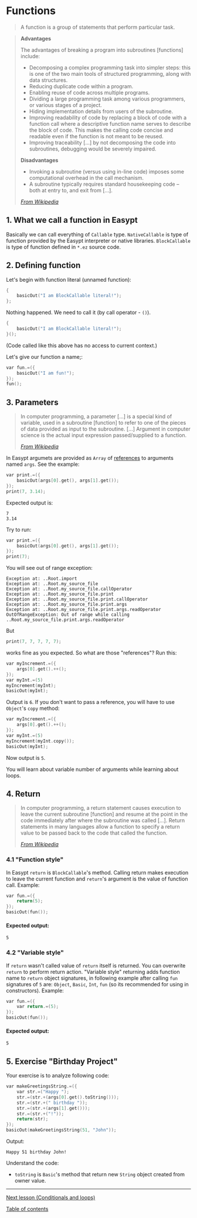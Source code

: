 # Functions

> A function is a group of statements that perform particular task.

>**Advantages**
>
>The advantages of breaking a program into subroutines [functions] include:
>- Decomposing a complex programming task into simpler steps: this is one of the two main tools of structured programming, along with data structures.
>- Reducing duplicate code within a program.
>- Enabling reuse of code across multiple programs.
>- Dividing a large programming task among various programmers, or various stages of a project.
>- Hiding implementation details from users of the subroutine.
>- Improving readability of code by replacing a block of code with a function call where a descriptive function name serves to describe the block of code. This makes the calling code concise and readable even if the function is not meant to be reused.
>- Improving traceability [...] by not decomposing the code into subroutines, debugging would be severely impaired.
>
>**Disadvantages**
>- Invoking a subroutine (versus using in-line code) imposes some computational overhead in the call mechanism.
>- A subroutine typically requires standard housekeeping code – both at entry to, and exit from [...].
>
>[_From Wikipedia_](https://en.wikipedia.org/wiki/Subroutine)

## 1. What we call a function in Easypt

Basically we can call everything of `Callable` type. `NativeCallable` is type of function provided by the Easypt interpreter or native libraries. `BlockCallable` is type of function defined in `*.ez` source code.

## 2. Defining function

Let's begin with function literal (unnamed function):

```c
{
    basicOut("I am BlockCallable literal!");
};
```

Nothing happened. We need to call it (by call operator - `()`).

```c
{
    basicOut("I am BlockCallable literal!");
}();
```

(Code called like this above has no access to current context.)

Let's give our function a name;:

```c
var fun.=({
    basicOut("I am fun!");
});
fun();
```

## 3. Parameters

> In computer programming, a parameter  [...] is a special kind of variable, used in a subroutine [function] to refer to one of the pieces of data provided as input to the subroutine. [...] Argument in computer science is the actual input expression passed/supplied to a function.
>
>[_From Wikipedia_](https://en.wikipedia.org/wiki/Parameter_(computer_programming))

In Easypt argumets are provided as `Array` of [references](https://en.wikipedia.org/wiki/Evaluation_strategy#Call_by_reference) to arguments named `args`. See the example:

```c
var print.=({
    basicOut(args[0].get(), args[1].get());
});
print(7, 3.14);
```

Expected output is:

```
7
3.14
```

Try to run:

```c
var print.=({
    basicOut(args[0].get(), args[1].get());
});
print(7);
```

You will see out of range exception:

```
Exception at: ..Root.import
Exception at: ..Root.my_source_file
Exception at: ..Root.my_source_file.callOperator
Exception at: ..Root.my_source_file.print
Exception at: ..Root.my_source_file.print.callOperator
Exception at: ..Root.my_source_file.print.args
Exception at: ..Root.my_source_file.print.args.readOperator
OutOfRangeException: Out of range while calling ..Root.my_source_file.print.args.readOperator
```

But 

```c
print(7, 7, 7, 7, 7);
```

works fine as you expected. So what are those "references"? Run this:

```c
var myIncrement.=({
    args[0].get().++();
});
var myInt.=(5)
myIncrement(myInt);
basicOut(myInt);
```

Output is `6`. If you don't want to pass a reference, you will have to use `Object`'s `copy` method:

```c
var myIncrement.=({
    args[0].get().++();
});
var myInt.=(5)
myIncrement(myInt.copy());
basicOut(myInt);
```

Now output is `5`.

You will learn about variable number of arguments while learning about loops.

## 4. Return

>In computer programming, a return statement causes execution to leave the current subroutine [function] and resume at the point in the code immediately after where the subroutine was called [...]. Return statements in many languages allow a function to specify a return value to be passed back to the code that called the function.
>
>[_From Wikipedia_](https://en.wikipedia.org/wiki/Return_statement)

### 4.1 "Function style"

In Easypt `return` is `BlockCallable`'s method. Calling return makes execution to leave the current function and `return`'s argument is the value of function call. Example:

```c
var fun.=({
    return(5);
});
basicOut(fun());
```

#### Expected output:

```
5
```

### 4.2 "Variable style"

If `return` wasn't called value of `return` itself is returned. You can overwrite `return`  to perform return action. "Variable style" returning adds function name to `return` object signatures, in following example after calling `fun` signatures of `5` are: `Object`, `Basic`, `Int`, `fun` (so its recommended for using in constructors). Example:

```c
var fun.=({
    var return.=(5);
});
basicOut(fun());
```

#### Expected output:

```
5
```

## 5. Exercise "Birthday Project"

Your exercise is to analyze following code:

```c
var makeGreetingsString.=({
    var str.=("Happy ");
    str.=(str.+(args[0].get().toString()));
    str.=(str.+(" birthday "));
    str.=(str.+(args[1].get()));
    str.=(str.+("!"));
    return(str);
});
basicOut(makeGreetingsString(51, "John"));
```

Output:

```
Happy 51 birthday John!
```

Understand the code:

- `toString` is `Basic`'s method that return new `String` object created from owner value.

---

[Next lesson (Conditionals and loops)](conditionals_and_loops.md)

[Table of contents](tutorial.md)